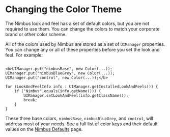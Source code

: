 
# Changing the Color Theme

The Nimbus look and feel has a set of default colors, but you are not required to use them. You can change the colors to match your corporate brand or other color scheme.

All of the colors used by Nimbus are stored as a set of `UIManager` properties. You can change any or all of these properties before you set the look and feel. For example:

```

<b>UIManager.put("nimbusBase", new Color(...));
UIManager.put("nimbusBlueGrey", new Color(...));
UIManager.put("control", new Color(...));</b>

for (LookAndFeelInfo info : UIManager.getInstalledLookAndFeels()) {
    if ("Nimbus".equals(info.getName())) {
        UIManager.setLookAndFeel(info.getClassName());
        break;
    }
}

```

These three base colors, `nimbusBase`, `nimbusBlueGrey`, and `control`, will address most of your needs. See a full list of color keys and their default values on the 
[Nimbus Defaults](_nimbusDefaults.html#primary) page.
